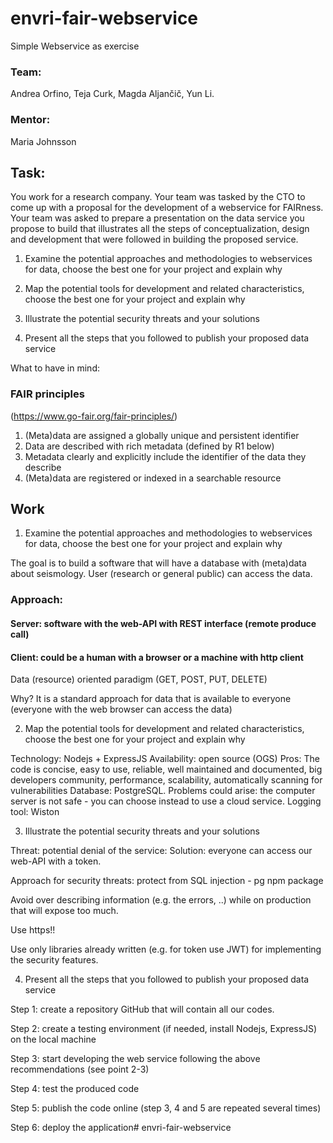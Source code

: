 # envri-fair-webservice
Simple Webservice as exercise 

### Team: 

Andrea Orfino, 
Teja Curk,
Magda Aljančič,
Yun Li.

### Mentor: 

Maria Johnsson 

## Task: 

You work for a research company. Your team was tasked by the CTO to come up with a proposal for the development of a webservice for FAIRness. Your team was asked to prepare a presentation on the data service you propose to build that illustrates all the steps of conceptualization, design and development that were followed in building the proposed service.

1. Examine the potential approaches and methodologies to webservices for data, choose the best one for your project and explain why 

2. Map the potential tools for development and related characteristics, choose the best one for your project and explain why 

3. Illustrate the potential security threats and your solutions 

4. Present all the steps that you followed to publish your proposed data service

What to have in mind: 
### FAIR principles 
(https://www.go-fair.org/fair-principles/)

1. (Meta)data are assigned a globally unique and persistent identifier
2. Data are described with rich metadata (defined by R1 below)
3. Metadata clearly and explicitly include the identifier of the data they describe
4. (Meta)data are registered or indexed in a searchable resource


## Work

1. Examine the potential approaches and methodologies to webservices for data, choose the best one for your project and explain why 

The goal is to build a software that will have a database with (meta)data about seismology. User (research or general public) can access the data. 

### Approach:
#### Server: software with the web-API with REST interface (remote produce call)
#### Client: could be a human with a browser or a machine with http client

Data (resource) oriented paradigm (GET, POST, PUT, DELETE)

Why? It is a standard approach for data that is available to everyone (everyone with the web browser can access the data)
 

2. Map the potential tools for development and related characteristics, choose the best one for your project and explain why 

Technology: Nodejs + ExpressJS
Availability: open source (OGS)
Pros: The code is concise, easy to use, reliable, well maintained and documented, big developers community, performance, scalability, automatically scanning for vulnerabilities
Database: PostgreSQL. 
Problems could arise: the computer server is not safe - you can choose instead  to use a cloud service.
Logging tool: Wiston

3. Illustrate the potential security threats and your solutions 

Threat: potential denial of the service: Solution: everyone can access our web-API with a token.

Approach for security threats: protect from SQL injection - pg npm package

Avoid over describing information (e.g. the errors, ..) while on production that will expose too much. 

Use https!!

Use only libraries already written (e.g. for token use JWT) for implementing the security features.


4. Present all the steps that you followed to publish your proposed data service

Step 1: create a repository GitHub that will contain all our codes.

Step 2: create a testing environment (if needed, install Nodejs, ExpressJS)
 on the local machine

Step 3: start developing the web service following the above recommendations (see point 2-3)

Step 4: test the produced code 

Step 5: publish the code online 
(step 3, 4 and 5 are repeated several times)


Step 6: deploy the application# envri-fair-webservice
